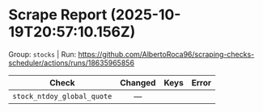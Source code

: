 # Scrape Report (2025-10-19T20:57:10.156Z)

Group: `stocks`  |  Run: https://github.com/AlbertoRoca96/scraping-checks-scheduler/actions/runs/18635965856

| Check | Changed | Keys | Error |
|---|:---:|:--|:--|
| `stock_ntdoy_global_quote` | — |  |  |
